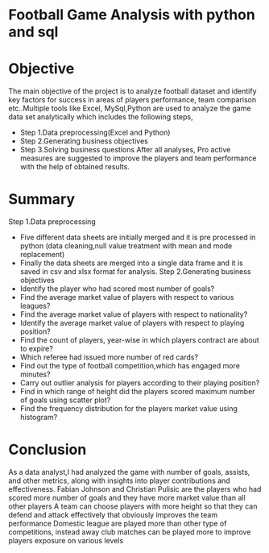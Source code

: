 # Football Game Analysis with python and sql

# Objective
The main objective of the project is to analyze football dataset and identify key factors for success in areas of players performance, team comparison etc..Multiple tools like Excel, MySql,Python are used to analyze the game data set
analytically which includes the following steps,
- Step 1.Data preprocessing(Excel and Python)
- Step 2.Generating business objectives
- Step 3.Solving business questions
After all analyses, Pro active measures are suggested to improve the players and team performance with the help of obtained results.

# Summary
 Step 1.Data preprocessing
 - Five different data sheets are initially merged and it is pre processed in python (data cleaning,null value treatment with mean and mode replacement)
 - Finally the data sheets are merged into a single data frame and it is saved in csv and xlsx format for analysis.
 Step 2.Generating business objectives
- Identify the player who had scored most number of goals?
- Find the average market value of players with respect to various leagues?
- Find the average market value of players with respect to nationality?
- Identify the average market value of players with respect to playing position?
- Find the count of players, year-wise in which players contract are about to expire?
- Which referee had issued more number of red cards?
- Find out the type of football competition,which has engaged more minutes?
- Carry out outlier analysis for players according to their playing position?
- Find in which range of height did the players scored maximum number of goals using scatter plot?
- Find the frequency distribution for the players market value using histogram?

# Conclusion
As a data analyst,I had analyzed the game with number of  goals, assists, and other metrics, along with insights into player contributions and effectiveness.
Fabian Johnson and Christian Pulisic are the players who had scored more number of goals and they have more market value than all other players
A team can choose players with more height so that they can defend and attack effectively that obviously improves the team performance
Domestic league are played more than other type of competitions, instead away club matches can be played more to improve players exposure on various levels

